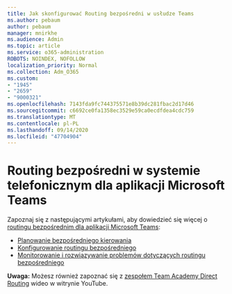 ```yaml
---
title: Jak skonfigurować Routing bezpośredni w usłudze Teams
ms.author: pebaum
author: pebaum
manager: mnirkhe
ms.audience: Admin
ms.topic: article
ms.service: o365-administration
ROBOTS: NOINDEX, NOFOLLOW
localization_priority: Normal
ms.collection: Adm_O365
ms.custom:
- "1945"
- "2659"
- "9000321"
ms.openlocfilehash: 7143fda9fc744375571e8b39dc281fbac2d17d46
ms.sourcegitcommit: c6692ce0fa1358ec3529e59ca0ecdfdea4cdc759
ms.translationtype: MT
ms.contentlocale: pl-PL
ms.lasthandoff: 09/14/2020
ms.locfileid: "47704904"
---
```

# <a name="phone-system-direct-routing-for-microsoft-teams"></a>Routing bezpośredni w systemie telefonicznym dla aplikacji Microsoft Teams

Zapoznaj się z następującymi artykułami, aby dowiedzieć się więcej o [routingu bezpośrednim dla aplikacji Microsoft Teams](https://docs.microsoft.com/MicrosoftTeams/direct-routing-landing-page): 

- [Planowanie bezpośredniego kierowania](https://docs.microsoft.com/MicrosoftTeams/direct-routing-plan)
- [Konfigurowanie routingu bezpośredniego](https://docs.microsoft.com/MicrosoftTeams/direct-routing-configure) 
- [Monitorowanie i rozwiązywanie problemów dotyczących routingu bezpośredniego](https://docs.microsoft.com/MicrosoftTeams/direct-routing-monitor-and-troubleshoot)

**Uwaga:** Możesz również zapoznać się z [zespołem Team Academy Direct Routing](https://www.youtube.com/watch?v=1ASftX_Msb8&index=10&list=PLaSOUojkSiGnKuE30ckcjnDVkMNqDv0Vl) wideo w witrynie YouTube.